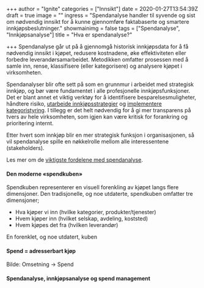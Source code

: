 +++
author = "Ignite"
categories = ["Innsikt"]
date = 2020-01-27T13:54:39Z
draft = true
image = ""
ingress = "Spendanalyse handler til syvende og sist om nødvendig innsikt for å kunne gjennomføre faktabaserte og smartere innkjøpsbeslutninger."
showmainimg = false
tags = ["Spendanalyse", "Innkjøpsanalyse"]
title = "Hva er spendanalyse?"

+++
Spendanalyse går ut på å gjennomgå historisk innkjøpsdata for å få nødvendig innsikt i kjøpet, redusere kostnadene, øke effektiviteten eller forbedre leverandørsamarbeidet. Metodikken omfatter prosessen med å samle inn, rense, klassifisere (eller kategorisere) og analysere kjøpet i virksomheten.

Spendanalyser blir ofte sett på som en grunnmur i arbeidet med strategisk innkjøp, og bør være fundamentet i alle profesjonelle innkjøpsfunksjoner. Det er blant annet et viktig verktøy for å identifisere besparelsesmuligheter, håndtere risiko, [utarbeide innkjøpsstrategier](https://www.ignite.no/blogg/innsikt/bygg-en-solid-innkj%C3%B8psstrategi-i-9-enkle-steg/ "Utarbeid en vellykket innkjøpsstrategi gjennom 8 steg") og [implementere kategoristyring](https://www.ignite.no/blogg/innsikt/en-praktisk-tiln%C3%A6rming-til-kategoristyring/ "En praktisk tilnærming til kategoristyring"). I tillegg er det helt nødvendig for å gi mer transparens på tvers av hele virksomheten, som igjen kan være kritisk for forankring og prioritering internt.

Etter hvert som innkjøp blir en mer strategisk funksjon i organisasjonen, så vil spendanalyse spille en nøkkelrolle mellom alle interessentene (stakeholders).

Les mer om de [viktigste fordelene med spendanalyse](https://www.ignite.no/blogg/innsikt/8-fordeler-med-spendanalyser/ "8 fordeler med innkjøps- og spendanalyser").

#### Den moderne «spendkuben»

Spendkuben representerer en visuell forenkling av kjøpet langs flere dimensjoner. Den tradisjonelle, og noe utdaterte, spendkuben omfatter tre dimensjoner; 

* Hva kjøper vi inn (hvilke kategorier, produkter/tjenester)
* Hvem kjøper inn (hvilket selskap, avdeling, koststed) 
* Hvem kjøpes det fra (hvilken leverandør)

En forenklet, og noe utdatert, kuben 

#### Spend = adresserbart kjøp

Bilde: Omsetning -> Spend

#### Spendanalyse, innkjøpsanalyse og spend management